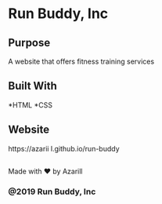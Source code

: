# Run Buddy, Inc

## Purpose 
A website that offers fitness training services

## Built With
*HTML
*CSS


## Website
https://azarii
l.github.io/run-buddy

##
Made with ❤️ by Azarill

### @2019 Run Buddy, Inc
